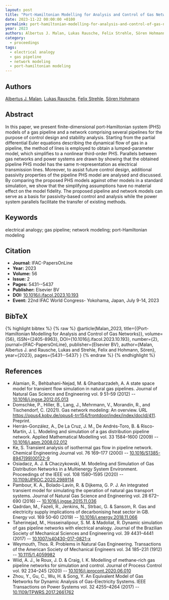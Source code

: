 ```yaml
---
layout: post
title: "Port-Hamiltonian Modelling for Analysis and Control of Gas Networks"
date: 2023-11-22 00:00:00 +0100
permalink: port-hamiltonian-modelling-for-analysis-and-control-of-gas-networks
year: 2023
authors: Albertus J. Malan, Lukas Rausche, Felix Strehle, Sören Hohmann
category:
  - proceedings
tags:
  - electrical analogy
  - gas pipeline
  - network modeling
  - port-hamiltonian modeling
---
```

 
## Authors
[Albertus J. Malan](authors/albertus_johannes_malan), [Lukas Rausche](authors/lukas_rausche), [Felix Strehle](authors/felix_strehle), [Sören Hohmann](authors/soren_hohmann)
 
## Abstract
In this paper, we present finite-dimensional port-Hamiltonian system (PHS) models of a gas pipeline and a network comprising several pipelines for the purpose of control design and stability analysis. Starting from the partial differential Euler equations describing the dynamical flow of gas in a pipeline, the method of lines is employed to obtain a lumped-parameter model, which simplifies to a nonlinear third-order PHS. Parallels between gas networks and power systems are drawn by showing that the obtained pipeline PHS model has the same π-representation as electrical transmission lines. Moreover, to assist future control design, additional passivity properties of the pipeline PHS model are analysed and discussed. By comparing the proposed PHS models against other models in a standard simulation, we show that the simplifying assumptions have no material effect on the model fidelity. The proposed pipeline and network models can serve as a basis for passivity-based control and analysis while the power system parallels facilitate the transfer of existing methods.
 
## Keywords
electrical analogy; gas pipeline; network modeling; port-Hamiltonian modeling
 
## Citation
- **Journal:** IFAC-PapersOnLine
- **Year:** 2023
- **Volume:** 56
- **Issue:** 2
- **Pages:** 5431--5437
- **Publisher:** Elsevier BV
- **DOI:** [10.1016/j.ifacol.2023.10.193](https://doi.org/10.1016/j.ifacol.2023.10.193)
- **Event:** 22nd IFAC World Congress- Yokohama, Japan, July 9-14, 2023
 
## BibTeX
{% highlight bibtex %}
{% raw %}
@article{Malan_2023,
  title={{Port-Hamiltonian Modelling for Analysis and Control of Gas Networks}},
  volume={56},
  ISSN={2405-8963},
  DOI={10.1016/j.ifacol.2023.10.193},
  number={2},
  journal={IFAC-PapersOnLine},
  publisher={Elsevier BV},
  author={Malan, Albertus J. and Rausche, Lukas and Strehle, Felix and Hohmann, Sören},
  year={2023},
  pages={5431--5437}
}
{% endraw %}
{% endhighlight %}
 
## References
- Alamian, R., Behbahani-Nejad, M. & Ghanbarzadeh, A. A state space model for transient flow simulation in natural gas pipelines. Journal of Natural Gas Science and Engineering vol. 9 51–59 (2012) -- [10.1016/j.jngse.2012.05.013](https://doi.org/10.1016/j.jngse.2012.05.013)
- Domschke, P., Hiller, B., Lang, J., Mehrmann, V., Morandin, R., and Tischendorf, C. (2021). Gas network modeling: An overview. URL https://opus4.kobv.de/opus4-trr154/frontdoor/index/index/docId/411. Preprint.
- Herrán-González, A., De La Cruz, J. M., De Andrés-Toro, B. & Risco-Martín, J. L. Modeling and simulation of a gas distribution pipeline network. Applied Mathematical Modelling vol. 33 1584–1600 (2009) -- [10.1016/j.apm.2008.02.012](https://doi.org/10.1016/j.apm.2008.02.012)
- Ke, S. Transient analysis of isothermal gas flow in pipeline network. Chemical Engineering Journal vol. 76 169–177 (2000) -- [10.1016/S1385-8947(99)00122-9](https://doi.org/10.1016/S1385-8947(99)00122-9)
- Osiadacz, A. J. & Chaczykowski, M. Modeling and Simulation of Gas Distribution Networks in a Multienergy System Environment. Proceedings of the IEEE vol. 108 1580–1595 (2020) -- [10.1109/JPROC.2020.2989114](https://doi.org/10.1109/JPROC.2020.2989114)
- Pambour, K. A., Bolado-Lavin, R. & Dijkema, G. P. J. An integrated transient model for simulating the operation of natural gas transport systems. Journal of Natural Gas Science and Engineering vol. 28 672–690 (2016) -- [10.1016/j.jngse.2015.11.036](https://doi.org/10.1016/j.jngse.2015.11.036)
- Qadrdan, M., Fazeli, R., Jenkins, N., Strbac, G. & Sansom, R. Gas and electricity supply implications of decarbonising heat sector in GB. Energy vol. 169 50–60 (2019) -- [10.1016/j.energy.2018.11.066](https://doi.org/10.1016/j.energy.2018.11.066)
- Taherinejad, M., Hosseinalipour, S. M. & Madoliat, R. Dynamic simulation of gas pipeline networks with electrical analogy. Journal of the Brazilian Society of Mechanical Sciences and Engineering vol. 39 4431–4441 (2017) -- [10.1007/s40430-017-0821-x](https://doi.org/10.1007/s40430-017-0821-x)
- Weymouth, Thos. R. Problems in Natural Gas Engineering. Transactions of the American Society of Mechanical Engineers vol. 34 185–231 (1912) -- [10.1115/1.4059982](https://doi.org/10.1115/1.4059982)
- Wiid, A. J., le Roux, J. D. & Craig, I. K. Modelling of methane-rich gas pipeline networks for simulation and control. Journal of Process Control vol. 92 234–245 (2020) -- [10.1016/j.jprocont.2020.06.010](https://doi.org/10.1016/j.jprocont.2020.06.010)
- Zhou, Y., Gu, C., Wu, H. & Song, Y. An Equivalent Model of Gas Networks for Dynamic Analysis of Gas-Electricity Systems. IEEE Transactions on Power Systems vol. 32 4255–4264 (2017) -- [10.1109/TPWRS.2017.2661762](https://doi.org/10.1109/TPWRS.2017.2661762)

